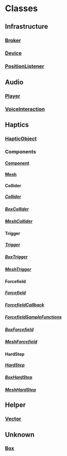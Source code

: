 # Classes
## Infrastructure
### [Broker](broker.md)
### [Device](device.md)
### [PositionListener](positionListener.md)
## Audio
### [Player](player.md)
### [VoiceInteraction](voice-interaction.md)
## Haptics
### [HapticObject](hapticObject.md)
### Components
#### [Component](components/component.md)
#### [Mesh](components/mesh.md)
#### Collider
##### [Collider](components/collider.md)
##### [BoxCollider](components/boxCollider.md)
##### [MeshCollider](components/meshCollider.md)
#### Trigger
##### [Trigger](components/trigger.md)
##### [BoxTrigger](components/boxTrigger.md)
##### [MeshTrigger](components/meshTrigger.md)
#### Forcefield
##### [Forcefield](components/forcefield.md)
##### [ForcefieldCallback](components/forcefieldCallback.md)
##### [ForcefieldSampleFunctions](components/forcefieldSampleFunctions.md)
##### [BoxForcefield](components/boxForcefield.md)
##### [MeshForcefield](components/meshForcefield.md)
#### HardStep
##### [HardStep](components/hardStep.md)
##### [BoxHardStep](components/boxHardStep.md)
##### [MeshHardStep](components/meshHardStep.md)
## Helper
### [Vector](vector.md)
## Unknown
### [Box](components/box.md)
